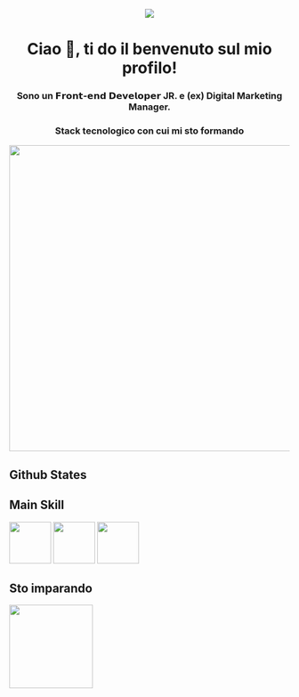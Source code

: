 <p align="center"><img src="https://media.tenor.com/0jWydtIVg6wAAAAC/independence-day-jeff-goldblum.gif"></p>

<h1 align="center">Ciao 👋, ti do il benvenuto sul mio profilo!</h1>

<h3 align="center">Sono un 𝗙𝗿𝗼𝗻𝘁-𝗲𝗻𝗱 𝗗𝗲𝘃𝗲𝗹𝗼𝗽𝗲𝗿 JR. e (ex) Digital Marketing Manager.</h3>
<h3 align="center">Stack tecnologico con cui mi sto formando</h3>
<p align="center"><img src="https://edgemony.com/wp-content/uploads/2022/07/loghicoding.png" width="550px"></h4>

<h2>Github States</h2>


<h2>Main Skill</h2>
<p align="left">
  <img src="https://edgemony.com/wp-content/uploads/2020/09/1200px-HTML5_logo_and_wordmark.svg-300x300.png" width="75px">
  <img src="https://edgemony.com/wp-content/uploads/2020/09/CSS3_logo_and_wordmark-1024x1024.png" width="75px">
  <img src="https://edgemony.com/wp-content/uploads/2020/09/js-logo-1-1024x1024.png" width="75px">
</p>

<h2>Sto imparando</h2>
<p align="left">
  <img src="https://logos-download.com/wp-content/uploads/2016/09/React_logo_wordmark.png" width="150px">
</p>                                                                                                                 

<!---
flgisimone/flgisimone is a ✨ special ✨ repository because its `README.md` (this file) appears on your GitHub profile.
You can click the Preview link to take a look at your changes.
--->
